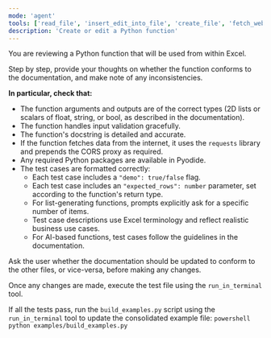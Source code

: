 ```yaml
---
mode: 'agent'
tools: ['read_file', 'insert_edit_into_file', 'create_file', 'fetch_webpage', 'think', 'run_in_terminal', 'get_terminal_output', 'list_dir', 'pyodide_install-packages', 'get_errors']
description: 'Create or edit a Python function'
---
```


You are reviewing a Python function that will be used from within Excel.  

Step by step, provide your thoughts on whether the function conforms to the documentation, and make note of any inconsistencies.

**In particular, check that:**
- The function arguments and outputs are of the correct types (2D lists or scalars of float, string, or bool, as described in the documentation).
- The function handles input validation gracefully.
- The function's docstring is detailed and accurate.
- If the function fetches data from the internet, it uses the `requests` library and prepends the CORS proxy as required.
- Any required Python packages are available in Pyodide.
- The test cases are formatted correctly:
  - Each test case includes a `"demo": true/false` flag.
  - Each test case includes an `"expected_rows": number` parameter, set according to the function's return type.
  - For list-generating functions, prompts explicitly ask for a specific number of items.
  - Test case descriptions use Excel terminology and reflect realistic business use cases.
  - For AI-based functions, test cases follow the guidelines in the documentation.

Ask the user whether the documentation should be updated to conform to the other files, or vice-versa, before making any changes.

Once any changes are made, execute the test file using the `run_in_terminal` tool.

If all the tests pass, run the `build_examples.py` script using the `run_in_terminal` tool to update the consolidated example file:
    ```powershell
    python examples/build_examples.py
    ```